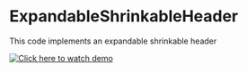# ExpandableShrinkableHeader
This code implements an expandable shrinkable header


[![Click here to watch demo](http://img.youtube.com/vi/KVXqjV8aPLk/0.jpg)](https://youtu.be/KVXqjV8aPLk)

